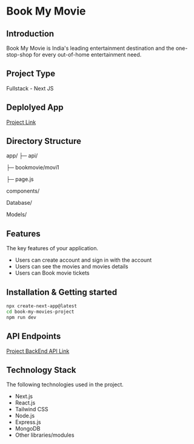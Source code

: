 # Book My Movie

## Introduction
Book My Movie is India's leading entertainment destination and the one-stop-shop for every out-of-home entertainment need.

## Project Type
Fullstack - Next JS

## Deplolyed App
<a href="https://bookmymovie1.netlify.app" target="_blank">Project Link </a> 

## Directory Structure
app/
   ├─ api/

   ├─ bookmovie/movi1

   ├─ page.js

components/

Database/

Models/
<!-- ## Video Walkthrough of the project
Attach a very short video walkthough of all of the features [ 1 - 3 minutes ] -->

<!-- ## Video Walkthrough of the codebase
Attach a very short video walkthough of codebase [ 1 - 5 minutes ] -->

## Features
The key features of your application.

- Users can create account and sign in with the account
- Users can see the movies and movies details
- Users can Book movie tickets 

<!-- ## design decisions or assumptions
List your design desissions & assumptions -->

## Installation & Getting started
<!-- Detailed instructions on how to install, configure, and get the project running. For BE/FS projects, guide the reviewer how to check mongodb schema etc. -->

```bash
npx create-next-app@latest 
cd book-my-movies-project
npm run dev
```

<!-- ## Usage
Provide instructions and examples on how to use your project.

```bash
# Example
``` -->

<!-- Include screenshots as necessary. -->

<!-- ## Credentials
Provide user credentials for autheticated pages -->

<!-- ## APIs Used
If your application relies on external APIs, document them and include any necessary links or references. -->

## API Endpoints
<a href="https://bookmymovie1.netlify.app/api/movie" target="_blank">Project BackEnd API Link </a> 


## Technology Stack
 The following technologies used in the project.
- Next.js
- React.js
- Tailwind CSS
- Node.js
- Express.js
- MongoDB
- Other libraries/modules